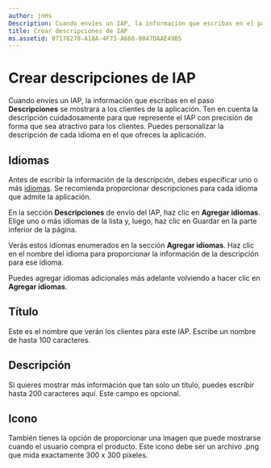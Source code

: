 ```yaml
---
author: jnHs
Description: Cuando envíes un IAP, la información que escribas en el paso s se mostrará a los clientes de la aplicación.
title: Crear descripciones de IAP
ms.assetid: 07178278-A18A-4F73-A660-0047DAAE49B5
---
```


# Crear descripciones de IAP


Cuando envíes un IAP, la información que escribas en el paso **Descripciones** se mostrará a los clientes de la aplicación. Ten en cuenta la descripción cuidadosamente para que represente el IAP con precisión de forma que sea atractivo para los clientes. Puedes personalizar la descripción de cada idioma en el que ofreces la aplicación.

## Idiomas


Antes de escribir la información de la descripción, debes especificar uno o más [idiomas](supported-languages.md). Se recomienda proporcionar descripciones para cada idioma que admite la aplicación.

En la sección **Descripciones** de envío del IAP, haz clic en **Agregar idiomas**. Elige uno o más idiomas de la lista y, luego, haz clic en Guardar en la parte inferior de la página.

Verás estos idiomas enumerados en la sección **Agregar idiomas**. Haz clic en el nombre del idioma para proporcionar la información de la descripción para ese idioma.

Puedes agregar idiomas adicionales más adelante volviendo a hacer clic en **Agregar idiomas**.

## Título


Este es el nombre que verán los clientes para este IAP. Escribe un nombre de hasta 100 caracteres.

## Descripción


Si quieres mostrar más información que tan solo un título, puedes escribir hasta 200 caracteres aquí. Este campo es opcional.

## Icono


También tienes la opción de proporcionar una imagen que puede mostrarse cuando el usuario compra el producto. Este icono debe ser un archivo .png que mida exactamente 300 x 300 píxeles.

 

 






<!--HONumber=May16_HO2-->


